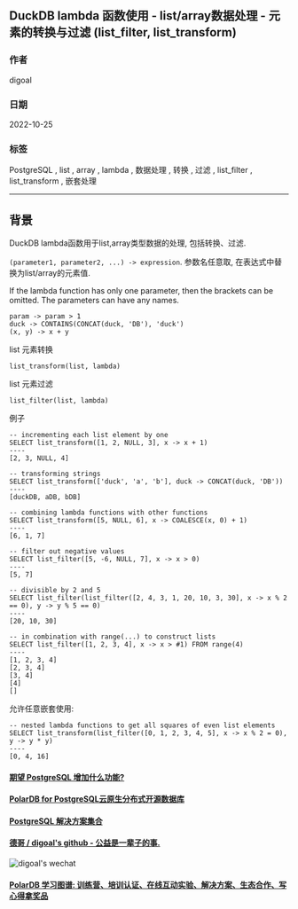 ## DuckDB lambda 函数使用 - list/array数据处理 - 元素的转换与过滤 (list_filter, list_transform)    
                              
### 作者                              
digoal                              
                              
### 日期                              
2022-10-25                             
                              
### 标签                              
PostgreSQL , list , array , lambda , 数据处理 , 转换 , 过滤 , list_filter , list_transform , 嵌套处理     
                              
----                              
                              
## 背景                 
  
DuckDB lambda函数用于list,array类型数据的处理, 包括转换、过滤.    
  
`(parameter1, parameter2, ...) -> expression`.  参数名任意取, 在表达式中替换为list/array的元素值.     
  
If the lambda function has only one parameter, then the brackets can be omitted. The parameters can have any names.  
  
```  
param -> param > 1  
duck -> CONTAINS(CONCAT(duck, 'DB'), 'duck')  
(x, y) -> x + y  
```  
  
list 元素转换  
```  
list_transform(list, lambda)  
```  
  
list 元素过滤  
```  
list_filter(list, lambda)  
```  
  
例子  
  
```  
-- incrementing each list element by one  
SELECT list_transform([1, 2, NULL, 3], x -> x + 1)  
----  
[2, 3, NULL, 4]  
  
-- transforming strings  
SELECT list_transform(['duck', 'a', 'b'], duck -> CONCAT(duck, 'DB'))  
----  
[duckDB, aDB, bDB]  
  
-- combining lambda functions with other functions  
SELECT list_transform([5, NULL, 6], x -> COALESCE(x, 0) + 1)  
----  
[6, 1, 7]  
```  
  
```  
-- filter out negative values  
SELECT list_filter([5, -6, NULL, 7], x -> x > 0)  
----  
[5, 7]  
  
-- divisible by 2 and 5  
SELECT list_filter(list_filter([2, 4, 3, 1, 20, 10, 3, 30], x -> x % 2 == 0), y -> y % 5 == 0)  
----  
[20, 10, 30]  
  
-- in combination with range(...) to construct lists  
SELECT list_filter([1, 2, 3, 4], x -> x > #1) FROM range(4)  
----  
[1, 2, 3, 4]  
[2, 3, 4]  
[3, 4]  
[4]  
[]  
```  
  
允许任意嵌套使用:   
  
```  
-- nested lambda functions to get all squares of even list elements  
SELECT list_transform(list_filter([0, 1, 2, 3, 4, 5], x -> x % 2 = 0), y -> y * y)  
----  
[0, 4, 16]  
```  
    
  
#### [期望 PostgreSQL 增加什么功能?](https://github.com/digoal/blog/issues/76 "269ac3d1c492e938c0191101c7238216")
  
  
#### [PolarDB for PostgreSQL云原生分布式开源数据库](https://github.com/ApsaraDB/PolarDB-for-PostgreSQL "57258f76c37864c6e6d23383d05714ea")
  
  
#### [PostgreSQL 解决方案集合](https://yq.aliyun.com/topic/118 "40cff096e9ed7122c512b35d8561d9c8")
  
  
#### [德哥 / digoal's github - 公益是一辈子的事.](https://github.com/digoal/blog/blob/master/README.md "22709685feb7cab07d30f30387f0a9ae")
  
  
![digoal's wechat](../pic/digoal_weixin.jpg "f7ad92eeba24523fd47a6e1a0e691b59")
  
  
#### [PolarDB 学习图谱: 训练营、培训认证、在线互动实验、解决方案、生态合作、写心得拿奖品](https://www.aliyun.com/database/openpolardb/activity "8642f60e04ed0c814bf9cb9677976bd4")
  
